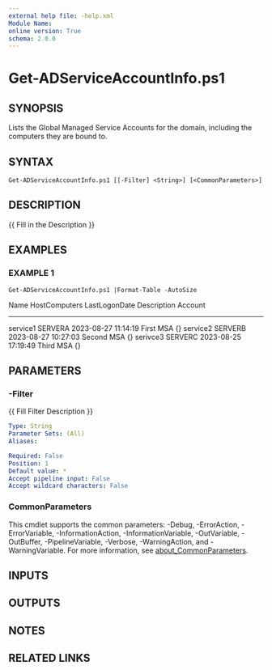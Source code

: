 ```yaml
---
external help file: -help.xml
Module Name:
online version: True
schema: 2.0.0
---
```


# Get-ADServiceAccountInfo.ps1

## SYNOPSIS
Lists the Global Managed Service Accounts for the domain, including the computers they are bound to.

## SYNTAX

```
Get-ADServiceAccountInfo.ps1 [[-Filter] <String>] [<CommonParameters>]
```

## DESCRIPTION
{{ Fill in the Description }}

## EXAMPLES

### EXAMPLE 1
```
Get-ADServiceAccountInfo.ps1 |Format-Table -AutoSize
```

Name     HostComputers LastLogonDate       Description Account
----     ------------- -------------       ----------- -------
service1 SERVERA       2023-08-27 11:14:19 First MSA   {}
service2 SERVERB       2023-08-27 10:27:03 Second MSA  {}
serivce3 SERVERC       2023-08-25 17:19:49 Third MSA   {}

## PARAMETERS

### -Filter
{{ Fill Filter Description }}

```yaml
Type: String
Parameter Sets: (All)
Aliases:

Required: False
Position: 1
Default value: *
Accept pipeline input: False
Accept wildcard characters: False
```

### CommonParameters
This cmdlet supports the common parameters: -Debug, -ErrorAction, -ErrorVariable, -InformationAction, -InformationVariable, -OutVariable, -OutBuffer, -PipelineVariable, -Verbose, -WarningAction, and -WarningVariable. For more information, see [about_CommonParameters](http://go.microsoft.com/fwlink/?LinkID=113216).

## INPUTS

## OUTPUTS

## NOTES

## RELATED LINKS
